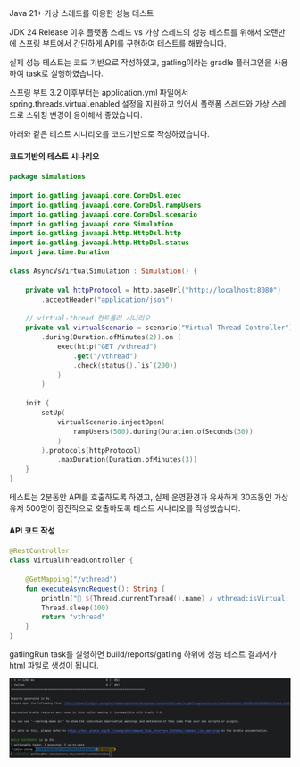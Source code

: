 Java 21+ 가상 스레드를 이용한 성능 테스트 

JDK 24 Release 이후 플랫폼 스레드 vs 가상 스레드의 성능 테스트를 위해서 오랜만에 스프링 부트에서 간단하게 API를 구현하여 테스트를 해봤습니다.

실제 성능 테스트는 코드 기반으로 작성하였고, gatling이라는 gradle 플러그인을 사용하여 task로 실행하였습니다.

스프링 부트 3.2 이후부터는 application.yml 파일에서 spring.threads.virtual.enabled 설정을 지원하고 있어서 플랫폼 스레드와 가상 스레드로 스위칭 변경이 용이해서 좋았습니다.

아래와 같은 테스트 시나리오를 코드기반으로 작성하였습니다.
#### 코드기반의 테스트 시나리오 
```kotlin
package simulations  
  
import io.gatling.javaapi.core.CoreDsl.exec  
import io.gatling.javaapi.core.CoreDsl.rampUsers  
import io.gatling.javaapi.core.CoreDsl.scenario  
import io.gatling.javaapi.core.Simulation  
import io.gatling.javaapi.http.HttpDsl.http  
import io.gatling.javaapi.http.HttpDsl.status  
import java.time.Duration  
  
class AsyncVsVirtualSimulation : Simulation() {  
  
    private val httpProtocol = http.baseUrl("http://localhost:8080")  
        .acceptHeader("application/json")  
  
    // virtual-thread 컨트롤러 시나리오  
    private val virtualScenario = scenario("Virtual Thread Controller")  
        .during(Duration.ofMinutes(2)).on (  
            exec(http("GET /vthread")  
                .get("/vthread")  
                .check(status().`is`(200))  
            )  
        )  
  
    init {  
        setUp(  
            virtualScenario.injectOpen(  
                rampUsers(500).during(Duration.ofSeconds(30))  
            )  
        ).protocols(httpProtocol)  
            .maxDuration(Duration.ofMinutes(3))  
    }  
}
```

테스트는 2분동안 API를 호출하도록 하였고, 실제 운영환경과 유사하게 30초동안 가상 유저 500명이 점진적으로 호출하도록 테스트 시나리오를 작성했습니다.
#### API 코드 작성
```kotlin
@RestController  
class VirtualThreadController {  
  
    @GetMapping("/vthread")  
    fun executeAsyncRequest(): String {  
        println("🧵 ${Thread.currentThread().name} / vthread:isVirtual: ${Thread.currentThread().isVirtual}")  
        Thread.sleep(100)  
        return "vthread"  
    }  
}
```

gatlingRun task를 실행하면 build/reports/gatling 하위에 성능 테스트 결과서가 html 파일로 생성이 됩니다.

![gatling](../../Attached%20file/gatling.png)

